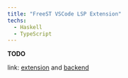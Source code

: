 ```yaml
---
title: "FreeST VSCode LSP Extension"
techs:
  - Haskell
  - TypeScript
---
```


**TODO**

link: [extension](https://github.com/freest-lang/freest-lsp) and [backend](https://github.com/freest-lang/freest-lsp-server)